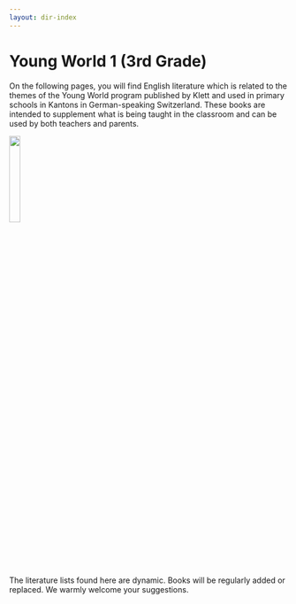```yaml
---
layout: dir-index
---
```


# Young World 1 (3rd Grade)


On the following pages, you will find English literature which is related to the themes of the Young World program published by Klett and used in primary schools in Kantons in German-speaking Switzerland.  These books are intended to supplement what is being taught in the classroom and can be used by both teachers and parents. 

<img src="https://i.imgur.com/bR47CLh.png" width="20%" />


The literature lists found here are dynamic.  Books will be regularly added or replaced.  We warmly welcome your suggestions.  
<!--stackedit_data:
eyJoaXN0b3J5IjpbLTI2NDA3MTkxNiwtMTA0OTM2NjI0NywxNz
QxNjExNjgyLC0xODQ4OTU3Mjc2LDgwODMwMzE4NiwtMTA4NDM4
MTQyNCwtMTg5MDU0MDEzOCwtNjkzNzcwMjg2LC00ODE4NzI5MT
BdfQ==
-->